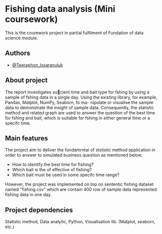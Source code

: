
# Fishing data analysis (Mini coursework)

This is the courework project in partial fulfilment of Fundation of data science module.


## Authors

- [@Teeraphon_Issaranuluk](https://github.com/teeraphon)


## About project

The report investigates sucient time and bait type for fshing by using a sample of fshing data
in a single day. Using the existing library, for example, Pandas, Matplot, NumPy, Seaborn, to ma-
nipulate or visualise the sample data to demonstrate the insight of sample data. Consequently,
the statistic method and related graph are used to answer the question of the best time for fshing and
bait, which is suitable for fshing in either general time or a specifc time.
## Main features
The project aim to deliver the fundamrntal of ststistic method application in order to answer to
simulated business question as mentioned below;



- How to identify the best time for fishing?
- Which bait is the of effective of fishing?
- Which bait must be used in some specifc time range?

However, the project was implemented on top on sententic fishing dataset named "fishing.csv"
which are contain 400 row of sample data represented fishing data in one day.


## Project dependencies
Statistic method, Data analytic, Python, Visualisation lib. (Matplot, seaborn, etc.)


